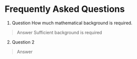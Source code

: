 Frequently Asked Questions
=======================

1. Question How much mathematical background is required.

> Answer Sufficient background is required

2. Question 2

> Answer
